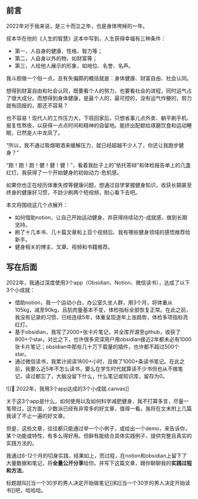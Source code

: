 ## 前言

2022年对于我来说，是三十而立之年，也是身体垮掉的一年。

叔本华在他的《人生的智慧》这本中写到，人生获得幸福有三种条件：
- 第一，人自身的健康、性格、智力等；
- 第二，人自身以外的物，如财富等；
- 第三，人给他人展示的形象，如地位、名誉、名声。

我斗胆做一个俗一点，且有失偏颇的概括就是：身体健康、财富自由、社会认同。

想得到财富自由和社会认同，既要看个人的努力，也要看社会的进程，同时运气占了很大成分。而想得到身体健康，是最个人的，最可控的，没有运气作梗的，努力就有回报的，那还不容易？

也不容易！现代人的工作压力大，下班回家后，只想省事儿点外卖、躺平刷手机、报复性熬夜，以获得一点点时间和精神的自留地。能挤出配额给琢磨饮食和运动睡眠，已然是人中龙凤了。

“所以，我不通过吸烟喝酒来缓解压力，就已经超越不少人了，你还让我跑步健身？”

“跑！跑！跑！健！健！健！”，看着我肚子上的“依托答辩”和体检报告单上的几盏红灯，我获得了一个开始健身的初始动力-危机感。

如果你也正在经历体重失控等健康问题，想通过自学掌握健身知识，收获长期甚至终身的健康好习惯，不妨少刷两个短视频，耐心看下去吧。

本文将围绕这几个点展开：
- 如何借助notion，让自己开始运动健身，并获得持续动力-成就感，做到长期坚持。
- 刷了十几本书、几十篇文章和上百个视频后、我有哪些健身领域的感悟推荐给新手。
- 健身相关的博主、文章、视频和书籍推荐。





## 写在后面

2022年，我通过深度使用3个app（Obsidian、Notion、微信读书），达成了以下3个小成就：

- 借助notion，我一个运动小白，办公室久坐人群，用3个月，将体重从105kg，减至90kg，且肌肉量基本不变，体检指标全部恢复正常。在此之前，我没有记录的习惯，已经连续5年，体重呈现逐年上涨趋势，体检多项指标亮红灯。
- 基于obsidian，我写了2000+张卡片笔记，并全库开源至github，收获了800+个star。对比之下，也许很多资深用户用obsidian接近2年都未必有1000张卡片笔记；obsidian中那些几十万下载量的插件，也许都不超过500个star。
- 通过微信读书，我累计阅读1800+小时，且做了1000+条读书笔记。在此之前，我要么近5年不怎么读书，要么在学生时代就算读不少书但也从不做笔记，读过都忘了，大脑没留下什么，什么笔记或知识库，留存为0。

![[🧩 2022年，我用3个app达成的3个小成就.canvas]]

关于这3个app是什么，如何使用以及如何科学减肥健身，我不打算多言，尽量一笔带过，这方面，少数派已经有非常多的好文章，值得一看。我将在文末附上几篇我读了不止一遍的好文章。

但是，这些文章，往往都只能通过举一个小例子，或给出一个demo，来告诉你，某个功能或特性，有多么得好用。但鲜有能结合具体实践例子，提供完整且真实的实践方法的。

我通过6-12个月的切身实践，结果如上，而过程，在notion和obsidian上留下了大量数据和笔记，将**全量公开分享**给你。并写下这篇文章，跟你聊聊我的**实践过程和方法**。


标题就叫[[当一个30岁的男人决定开始做笔记]]和[[当一个30岁的男人决定开始读书]]吧，哈哈哈。